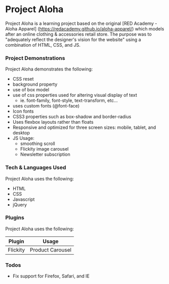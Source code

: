 # Project Aloha

Project Aloha is a learning project based on the original [RED Academy - Aloha Apparel] (https://redacademy.github.io/aloha-apparel/) which models after an online clothing & accessories retail store. The purpose was to "adequately reflect the designer's vision for the website" using a combination of HTML, CSS, and JS.

### Project Demonstrations

Project Aloha demonstrates the following:
- CSS reset
- background property
- use of box model
- use of css properties used for altering visual display of text
  * ie. font-family, font-style, text-transform, etc...
- uses custom fonts (@font-face)
- Icon fonts
- CSS3 properties such as box-shadow and border-radius
- Uses flexbox layouts rather than floats
- Responsive and optimized for three screen sizes: mobile, tablet, and desktop
- JS Usage:
  * smoothing scroll
  * Flickity image carousel
  * Newsletter subscription

### Tech & Languages Used

Project Aloha uses the following:

* HTML
* CSS
* Javascript
* jQuery

### Plugins

Project Aloha uses the following:

| Plugin | Usage |
| ------ | ------ |
| Flickity | Product Carousel |


### Todos

 - Fix support for Firefox, Safari, and IE